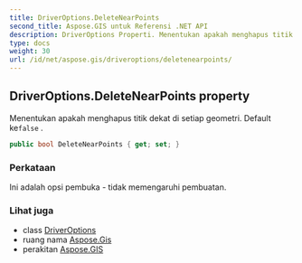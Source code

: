 ```yaml
---
title: DriverOptions.DeleteNearPoints
second_title: Aspose.GIS untuk Referensi .NET API
description: DriverOptions Properti. Menentukan apakah menghapus titik dekat di setiap geometri. Default kefalse .
type: docs
weight: 30
url: /id/net/aspose.gis/driveroptions/deletenearpoints/
---
```

## DriverOptions.DeleteNearPoints property

Menentukan apakah menghapus titik dekat di setiap geometri. Default ke`false` .

```csharp
public bool DeleteNearPoints { get; set; }
```

### Perkataan

Ini adalah opsi pembuka - tidak memengaruhi pembuatan.

### Lihat juga

* class [DriverOptions](../)
* ruang nama [Aspose.Gis](../../driveroptions/)
* perakitan [Aspose.GIS](../../../)



